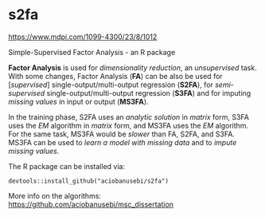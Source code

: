 # s2fa

https://www.mdpi.com/1099-4300/23/8/1012

Simple-Supervised Factor Analysis - an R package

**Factor Analysis** is used for *dimensionality reduction*, an *unsupervised* task. With some changes, Factor Analysis (**FA**) can be also be used for [*supervised*] single-output/multi-output regression (**S2FA**), for *semi-supervised* single-output/multi-output regression (**S3FA**) and for imputing *missing values* in input or output (**MS3FA**). 

In the training phase, S2FA uses an *analytic solution* in *matrix* form, S3FA uses the *EM* algorithm in *matrix* form, and MS3FA uses the *EM* algorithm. For the same task, MS3FA would be *slower* than FA, S2FA, and S3FA. MS3FA can be used to *learn a model with missing data* and to *impute missing values*.

The R package can be installed via:

```
devtools::install_github("aciobanusebi/s2fa")
```

More info on the algorithms: https://github.com/aciobanusebi/msc_dissertation
